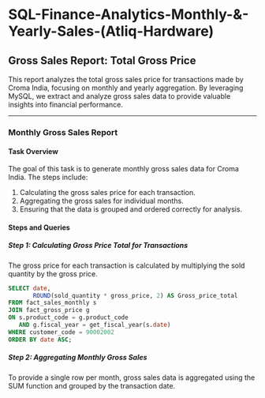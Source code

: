 
# SQL-Finance-Analytics-Monthly-&-Yearly-Sales-(Atliq-Hardware)


## Gross Sales Report: Total Gross Price

This report analyzes the total gross sales price for transactions made by Croma India, focusing on monthly and yearly aggregation. By leveraging MySQL, we extract and analyze gross sales data to provide valuable insights into financial performance.

---

### Monthly Gross Sales Report

#### Task Overview
The goal of this task is to generate monthly gross sales data for Croma India. The steps include:

1. Calculating the gross sales price for each transaction.
2. Aggregating the gross sales for individual months.
3. Ensuring that the data is grouped and ordered correctly for analysis.

#### Steps and Queries

##### Step 1: Calculating Gross Price Total for Transactions
The gross price for each transaction is calculated by multiplying the sold quantity by the gross price. 

```sql
SELECT date, 
       ROUND(sold_quantity * gross_price, 2) AS Gross_price_total
FROM fact_sales_monthly s
JOIN fact_gross_price g
ON s.product_code = g.product_code 
   AND g.fiscal_year = get_fiscal_year(s.date)
WHERE customer_code = 90002002
ORDER BY date ASC;
```

##### Step 2: Aggregating Monthly Gross Sales
To provide a single row per month, gross sales data is aggregated using the SUM function and grouped by the transaction date.
